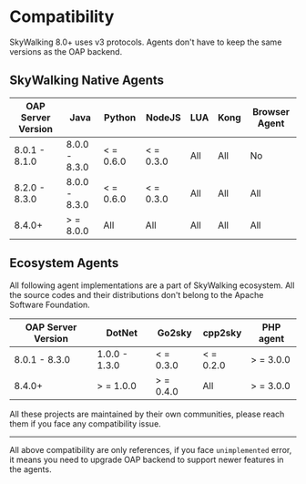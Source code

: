 # Compatibility

SkyWalking 8.0+ uses v3 protocols. Agents don't have to keep the same versions as the OAP backend.

## SkyWalking Native Agents

|OAP Server Version|Java|Python|NodeJS|LUA|Kong|Browser Agent|
----------- | ---------- | --------- | --------- |--------- |--------- |--------- |
8.0.1 - 8.1.0 | 8.0.0 - 8.3.0 | < = 0.6.0| < = 0.3.0 | All | All | No |
8.2.0 - 8.3.0 | 8.0.0 - 8.3.0 | < = 0.6.0| < = 0.3.0 | All | All | All |
8.4.0+ | \> = 8.0.0 | All | All | All | All | All |

## Ecosystem Agents

All following agent implementations are a part of SkyWalking ecosystem. All the source codes and their distributions
don't belong to the Apache Software Foundation.

|OAP Server Version|DotNet|Go2sky|cpp2sky|PHP agent|
----------- | ---------- | --------- | --------- |--------- |
8.0.1 - 8.3.0 | 1.0.0 - 1.3.0 | \< = 0.3.0 | < = 0.2.0 | \> = 3.0.0|
8.4.0+ | \> = 1.0.0 | \> = 0.4.0  | All | \> = 3.0.0|

All these projects are maintained by their own communities, please reach them if you face any compatibility issue.

___
All above compatibility are only references, if you face `unimplemented` error, it means you need to upgrade OAP backend
to support newer features in the agents.
